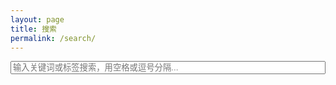 ```yaml
---
layout: page
title: 搜索
permalink: /search/
---
```


<input type="text" id="search-input" placeholder="输入关键词或标签搜索，用空格或逗号分隔..." style="width:100%">
<ul id="results"></ul>
<div id="pagination" style="margin-top:10px; display:none;">
  <button id="prev-page" disabled>上一页</button>
  <span id="page-info">第 1 页</span>
  <button id="next-page" disabled>下一页</button>
</div>

<script src="https://cdnjs.cloudflare.com/ajax/libs/simple-jekyll-search/1.7.2/simple-jekyll-search.min.js"></script>
<script>
const searchInput = document.getElementById('search-input');
const resultsContainer = document.getElementById('results');
const pagination = document.getElementById('pagination');
const prevBtn = document.getElementById('prev-page');
const nextBtn = document.getElementById('next-page');
const pageInfo = document.getElementById('page-info');

let allResults = [];
let currentPage = 1;
const resultsPerPage = 10; // 每页10条

const sjs = SimpleJekyllSearch({
  searchInput: searchInput,
  resultsContainer: resultsContainer,
  json: '/search.json',
  searchResultTemplate: `
    <li>
      <a href="{url}">{title}</a> <small>({date})</small><br>
      <strong>Tags:</strong> {tags}<br>
      <span style="color:#666;font-size:90%;">{content}</span>
    </li>
  `,
  noResultsText: '没有找到结果 😢',
  fuzzy: false,
  limit: 1000
});

// 高亮多个关键词
function highlightMultiple(text, keywords) {
  if (!keywords || keywords.length === 0) return text;
  // 生成正则，匹配所有关键词，忽略大小写
  const regex = new RegExp(`(${keywords.join('|')})`, 'gi');
  return text.replace(regex, '<mark>$1</mark>');
}

// 渲染当前页
function renderPage(page) {
  const start = (page - 1) * resultsPerPage;
  const end = start + resultsPerPage;
  const pageResults = allResults.slice(start, end);

  resultsContainer.innerHTML = pageResults.map(r => `
    <li>
      <a href="${r.url}">${r.title}</a> <small>(${r.date})</small><br>
      <strong>Tags:</strong> ${r.tags}<br>
      <span style="color:#666;font-size:90%;">${r.content}</span>
    </li>
  `).join('');

  const keywordInput = searchInput.value.trim();
  const keywords = keywordInput ? keywordInput.split(/[\s,]+/) : [];
  resultsContainer.querySelectorAll('li').forEach(li => {
    li.innerHTML = highlightMultiple(li.innerHTML, keywords);
  });

  // 更新分页按钮和信息
  if (allResults.length === 0) {
    pagination.style.display = 'none';
  } else {
    pagination.style.display = 'block';
    prevBtn.disabled = page === 1;
    nextBtn.disabled = end >= allResults.length;
    pageInfo.textContent = `第 ${page} 页`;
  }
}

// 监听搜索结果生成
searchInput.addEventListener('input', () => {
  currentPage = 1;
  setTimeout(() => {
    allResults = Array.from(resultsContainer.querySelectorAll('li')).map(li => ({
      url: li.querySelector('a').href,
      title: li.querySelector('a').textContent,
      date: li.querySelector('small').textContent.replace(/[()]/g,''),
      tags: li.querySelector('strong + text') ? li.querySelector('strong + text').textContent : '',
      content: li.querySelector('span').textContent
    }));
    renderPage(currentPage);
  }, 100);
});

// 分页按钮事件
prevBtn.addEventListener('click', () => {
  if (currentPage > 1) {
    currentPage--;
    renderPage(currentPage);
  }
});
nextBtn.addEventListener('click', () => {
  if (currentPage * resultsPerPage < allResults.length) {
    currentPage++;
    renderPage(currentPage);
  }
});
</script>

<style>
mark {
  background: yellow;
  font-weight: bold;
}
</style>
